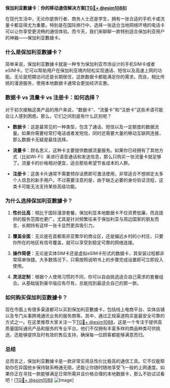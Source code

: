 **保加利亚數據卡：你的移动通信解决方案[[TG💪+ @esim1088](https://t.me/s/esim1088)]**

在现代生活中，无论你是旅行者、商务人士还是学生，拥有一张合适的手机卡或流量卡都显得尤为重要。特别是在国际旅行中，选择一张适合当地网络环境的电话卡可以让你享受更流畅的通信体验。而今天，我们来聊聊一款特别适合保加利亚用户的神器——保加利亚數據卡。

### 什么是保加利亚數據卡？

简单来说，保加利亚數據卡就是一种专为保加利亚市场设计的手机SIM卡或者eSIM卡。它可以帮助用户在保加利亚境内轻松实现通话、短信以及高速上网的功能。无论是短期访问还是长期居住，这款数据卡都能满足你的需求。而且，相比传统的漫游服务，使用本地数据卡通常会更加经济实惠。

### 数据卡 vs 流量卡 vs 注册卡：如何选择？

对于初次接触这类产品的用户来说，“数据卡”、“流量卡”和“注册卡”这些术语可能会让人感到困惑。那么，它们之间到底有什么区别呢？

- **数据卡**：这是最常见的一种类型，包含了通话、短信以及一定额度的数据流量。如果你需要经常打电话或者发短信，同时还需要大量的移动互联网连接，那么数据卡无疑是最佳选择。
  
- **流量卡**：顾名思义，这种卡主要提供数据流量服务。如果你已经拥有了其他方式（比如Wi-Fi）来进行语音通话和发送信息，那么只购买一张流量卡就足够了。流量卡的价格相对便宜，适合那些希望节省成本的人群。

- **注册卡**：这类卡片通常不需要预存话费即可激活使用，非常适合不想绑定太多个人信息的新手用户。不过需要注意的是，由于缺乏必要的身份验证流程，这类卡可能无法支持某些高级功能。

### 为什么选择保加利亚數據卡？

1. **性价比高**：相比于国际漫游套餐，保加利亚本地数据卡不仅资费低廉，而且提供的服务范围也更广。尤其是针对频繁往来于保加利亚与周边国家的朋友而言，长期持有这样一张卡显然更具吸引力。

2. **覆盖全面**：无论是在首都索非亚繁华的商业区，还是偏远乡村的小村庄，只要你所在的地区有信号覆盖，就可以享受到稳定可靠的网络连接。

3. **操作简便**：无论是实体SIM卡还是虚拟eSIM卡形式的数据卡，其安装过程都非常简单快捷。大多数情况下，只需按照说明书上的步骤完成设置即可立即投入使用。

4. **灵活定制**：根据个人使用习惯的不同，你可以自由挑选适合自己需求的套餐组合。从基础版到豪华版应有尽有，总能找到最适合自己的那一款。

### 如何购买保加利亚數據卡？

现在市面上有很多渠道都可以买到保加利亚數據卡，包括线上电商平台、实体店铺以及专门从事跨境通讯业务的服务商等。其中，通过正规渠道购买是最安全可靠的方式之一。在这里推荐大家关注一下[TG💪+ @esim1088](https://t.me/s/esim1088)，这是一个专注于提供高质量国际通讯产品和服务的专业平台。他们不仅拥有丰富多样的商品种类可供挑选，还能够提供及时有效的售后支持，确保每一位顾客都能够满意而归。

### 总结

总而言之，保加利亚數據卡是一款非常实用且性价比极高的通信工具。它不仅能帮助你在异国他乡保持联系畅通无阻，还能让你随时随地享受飞一般的上网速度。如果你正在寻找一款能够满足日常所需并且价格合理的本地数据卡，那么不妨试试看吧！[[TG💪+ @esim1088](https://t.me/s/esim1088) ![Image](https://i.postimg.cc/4NQfJmqS/Snipaste-2025-05-13-00-14-12.png)]